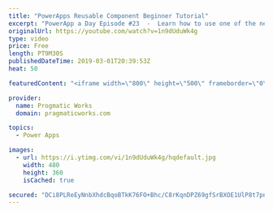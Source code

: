 ```yaml
---
title: "PowerApps Reusable Component Beginner Tutorial"
excerpt: "PowerApp a Day Episode #23  -  Learn how to use one of the newest features in PowerApps: components. In this video you'll see how to create a basic one and re-use it across multiple screens. With these components you can build logic into a component and one change pushes to all screens that use it."
originalUrl: https://youtube.com/watch?v=1n9dUduWk4g
type: video
price: Free
length: PT9M30S
publishedDateTime: 2019-03-01T20:39:53Z
heat: 50

featuredContent: "<iframe width=\"800\" height=\"500\" frameborder=\"0\" src=\"https://www.youtube.com/embed/1n9dUduWk4g\" allow=\"accelerometer; autoplay; encrypted-media; gyroscope; picture-in-picture\" allowfullscreen></iframe>"

provider:
  name: Progmatic Works
  domain: pragmaticworks.com

topics:
  - Power Apps

images:
  - url: https://i.ytimg.com/vi/1n9dUduWk4g/hqdefault.jpg
    width: 480
    height: 360
    isCached: true

secured: "DCi8PLReEyNnbXhdcBqoBTkK76FO+Bhc/C8rKqnDPZ69gfSrBXOE1UlP8t7pnr8bLtPDkYBerdZ6kIX3OTjS2l5vvfspvEDiOnlDfGOg6vLB1CZE0/Nr0ZeeqkObwu7+0/CfvdDeZrX5qSOiPhZVhadHRTbkiwMPuC6DKZo5J9n+1Q0mtCvTloX+7gbcGDpwzq2ZvfArrPuKbZumOJygJjPhL7BnKMllj+sLU9bkE+c7L/W3JI0BJYYWZxc5c8ItCpk6ohbH84P4GCQzGkpSX4QCQDMSm1IgsM7tDmsfHUX5xmLc2cQwQKOkyIs/M+6yIiHcmB5hVtBOg7ldIE4GxUtgll2on7KfMX0BmaOI80Ou9qc8C9OqcB71TNuJs77yvMBxUFK3gaDD6q+3KqbdTGtFKXRZrvZRj78nXJjY6jU=;Loz2fiAtRyrp7iaTtIdRRw=="
---
```


